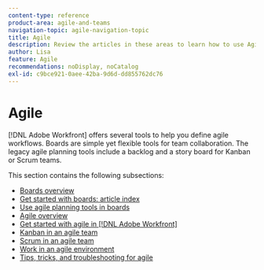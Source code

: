 ```yaml
---
content-type: reference
product-area: agile-and-teams
navigation-topic: agile-navigation-topic
title: Agile
description: Review the articles in these areas to learn how to use Agile in Adobe Workfront.
author: Lisa
feature: Agile
recommendations: noDisplay, noCatalog
exl-id: c9bce921-0aee-42ba-9d6d-dd855762dc76
---
```

# Agile

[!DNL Adobe Workfront] offers several tools to help you define agile workflows. Boards are simple yet flexible tools for team collaboration. The legacy agile planning tools include a backlog and a story board for Kanban or Scrum teams.

This section contains the following subsections:

* [Boards overview](../agile/boards-overview.md)
* [Get started with boards: article index](../agile/get-started-with-boards/get-started-with-boards.md)
* [Use agile planning tools in boards](/help/quicksilver/agile/use-boards-agile-planning-tools/agile-planning-tools-overview.md)
* [Agile overview](../agile/agile-overview.md)
* [Get started with agile in [!DNL Adobe Workfront]](../agile/get-started-with-agile-in-workfront/get-started-with-agile.md)
* [Kanban in an agile team](../agile/use-kanban-in-an-agile-team/using-kanban-in-an-agile-team.md)
* [Scrum in an agile team](../agile/use-scrum-in-an-agile-team/scrum-in-an-agile-team.md)
* [Work in an agile environment](../agile/work-in-an-agile-environment/work-in-an-agile-environment.md)
* [Tips, tricks, and troubleshooting for agile](../agile/tips-tricks-and-troubleshooting/tips-tricks-troubleshooting-agile.md)
